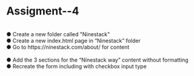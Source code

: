 # Assigment--4
<br>
● Create a new folder called "Ninestack"<br>
● Create a new index.html page in “Ninestack” folder<br>
● Go to https://ninestack.com/about/ for content<br><br>
● Add the 3 sections for the “Ninestack way” content without formatting<br>
● Recreate the form including with checkbox input type<br>
